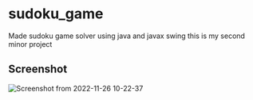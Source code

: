 # sudoku_game
Made sudoku game solver using java and javax swing
this is my second minor project
## Screenshot
![Screenshot from 2022-11-26 10-22-37](https://user-images.githubusercontent.com/114922622/206213077-06104972-7751-464b-af2f-fe4597caa441.png)
